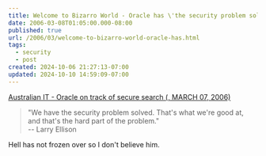 ```yaml
---
title: Welcome to Bizarro World - Oracle has \'the security problem solved!\'
date: 2006-03-08T01:05:00.000-08:00
published: true
url: /2006/03/welcome-to-bizarro-world-oracle-has.html
tags:
  - security
  - post
created: 2024-10-06 21:27:13-07:00
updated: 2024-10-10 14:59:09-07:00
---
```


[Australian IT - Oracle on track of secure search (, MARCH 07, 2006)](https://australianit.news.com.au/articles/0,7204,18341811%5E15841%5E%5Enbv%5E,00.html "Australian IT - Oracle on track of secure search (, MARCH 07, 2006)")  
  

>   
> "We have the security problem solved. That's what we're good at, and that's the hard part of the problem."  
> \-- Larry Ellison  

  
  
Hell has not frozen over so I don't believe him.